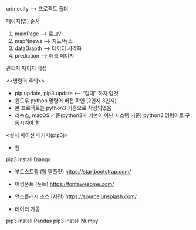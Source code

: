 crimecity --> 프로젝트 폴더

페이지(앱) 순서

1. mainPage --> 로그인
2. mapNnews --> 지도/뉴스
3. dataGrapth --> 데이터 시각화
4. prediction --> 예측 페이지

관리자 페이지 작성

<<명령어 주의>>

- pip update, pip3 update <-- "절대" 하지 말것
- 윈도우 python 명령어 버전 확인 (2인지 3인지)
- 본 프로젝트는 python3 기준으로 작성되었음
- 리눅스, macOS 기준(python3가 기본이 아닌 시스템 기준) python3 명령어로 구동시켜아 함




<설치 파이선 패키지(pip3)>

* 웹

pip3 install Django
<!-- pip3 install django-bootstrap4 -->

* 부트스트랩 (웹 템플릿)
  https://startbootstrap.com/

* 어썸폰트 (폰트)
  https://fontawesome.com/

* 언스플래시 소스 (사진)
  https://source.unsplash.com/
  


* 데이터 가공

pip3 install Pandas
pip3 install Numpy